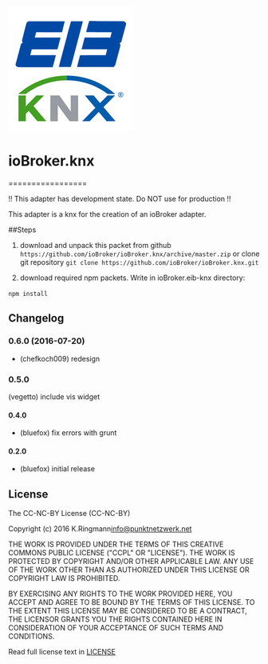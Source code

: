 ![Logo](admin/knx.png)
# ioBroker.knx
=================

!! This adapter has development state. Do NOT use for production !!

This adapter is a knx for the creation of an ioBroker adapter. 


##Steps 
1. download and unpack this packet from github ```https://github.com/ioBroker/ioBroker.knx/archive/master.zip```
  or clone git repository ```git clone https://github.com/ioBroker/ioBroker.knx.git```

2. download required npm packets. Write in ioBroker.eib-knx directory:

  ```npm install```
  

## Changelog

### 0.6.0 (2016-07-20)
* (chefkoch009) redesign

### 0.5.0
  (vegetto) include vis widget

#### 0.4.0
* (bluefox) fix errors with grunt

#### 0.2.0
* (bluefox) initial release

## License
The CC-NC-BY License (CC-NC-BY)

Copyright (c) 2016 K.Ringmann<info@punktnetzwerk.net>

THE WORK IS PROVIDED UNDER THE TERMS OF THIS CREATIVE
COMMONS PUBLIC LICENSE ("CCPL" OR "LICENSE"). THE WORK IS PROTECTED BY
COPYRIGHT AND/OR OTHER APPLICABLE LAW. ANY USE OF THE WORK OTHER THAN AS
AUTHORIZED UNDER THIS LICENSE OR COPYRIGHT LAW IS PROHIBITED.

BY EXERCISING ANY RIGHTS TO THE WORK PROVIDED HERE, YOU ACCEPT AND AGREE
TO BE BOUND BY THE TERMS OF THIS LICENSE. TO THE EXTENT THIS LICENSE MAY
BE CONSIDERED TO BE A CONTRACT, THE LICENSOR GRANTS YOU THE RIGHTS
CONTAINED HERE IN CONSIDERATION OF YOUR ACCEPTANCE OF SUCH TERMS AND
CONDITIONS.

Read full license text in [LICENSE](LICENSE)
